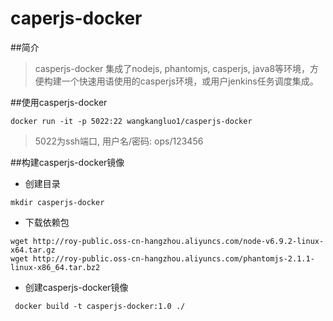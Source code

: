 # caperjs-docker
##简介
> casperjs-docker 集成了nodejs, phantomjs, casperjs, java8等环境，方便构建一个快速用语使用的casperjs环境，或用户jenkins任务调度集成。

##使用casperjs-docker
```
docker run -it -p 5022:22 wangkangluo1/casperjs-docker
```
> 5022为ssh端口, 用户名/密码: ops/123456

##构建casperjs-docker镜像
*  创建目录

```
mkdir casperjs-docker
```

 * 下载依赖包

```
wget http://roy-public.oss-cn-hangzhou.aliyuncs.com/node-v6.9.2-linux-x64.tar.gz
wget http://roy-public.oss-cn-hangzhou.aliyuncs.com/phantomjs-2.1.1-linux-x86_64.tar.bz2
```

* 创建casperjs-docker镜像

```
 docker build -t casperjs-docker:1.0 ./
```





